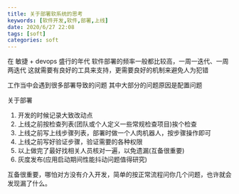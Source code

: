 ```yaml
---
title: 关于部署软系统的思考
keywords: [软件开发,软件,部署,上线]
date: 2020/6/27 22:08
tags: [soft]
categories: soft
---
```

在 敏捷 + devops 盛行的年代
软件部署的频率一般都比较高，一周一迭代、一周两迭代
这就需要有良好的工具来支持，更需要良好的机制来避免人为犯错

工作当中会遇到很多部署导致的问题
其中大部分的问题原因是配置问题

关于部署
1. 开发的时候记录大致改动点
2. 上线之前按检查列表(团队或个人定义一些常规检查项目)挨个检查
3. 上线之前写上线步骤列表，部署时做一个人肉机器人，按步骤操作即可
4. 上线之前写好验证步骤，验证需要的各种权限
5. 以上做完了最好找相关人员核对一遍，以免遗漏(互备很重要)
6. 灰度发布(应用启动期间性能抖动问题值得研究)

互备很重要，哪怕对方没有介入开发，简单的按正常流程问你几个问题，也许就会发现漏了什么。

